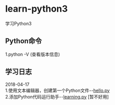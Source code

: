 # learn-python3
学习Python3

## Python命令
1.python -V	(查看版本信息)  


## 学习日志
2018-04-17  
1.使用文本编辑器，创建第一个Python文件--[hello.py](./samples/basic/hello.py)  
2.添加Python代码运行助手--[learning.py](./teach/learning.py) [暂不好用]  
